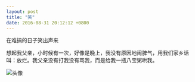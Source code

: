 ```yaml
---
layout: post
title: "笑"
date: 2016-08-31 20:12:12 +0800
---
```

在难搞的日子笑出声来  

想起我父亲，小时候有一次，好像是晚上，我没有原因地闹脾气，用我们家乡话叫：放烂。我父亲没有打我没有骂我，而是给我一瓶八宝粥哄我。  

![头像](https://raw.githubusercontent.com/qiuhaidong/qiuhaidong.github.com/source/source/images/%E8%83%A1%E5%AD%90%E5%A4%B4%E5%83%8F.jpg)  
